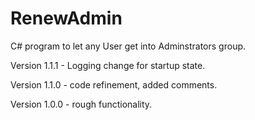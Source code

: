 # RenewAdmin
C# program to let any User get into Adminstrators group.

Version 1.1.1 - Logging change for startup state.

Version 1.1.0 - code refinement, added comments.

Version 1.0.0 - rough functionality.
